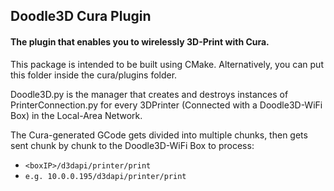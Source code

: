 ## Doodle3D Cura Plugin
#### The plugin that enables you to wirelessly 3D-Print with Cura.


This package is intended to be built using CMake. Alternatively, you can put this folder inside the cura/plugins folder.

Doodle3D.py is the manager that creates and destroys instances of PrinterConnection.py for every 3DPrinter (Connected with a Doodle3D-WiFi Box)  in the Local-Area Network.

The Cura-generated GCode gets divided into multiple chunks, then gets sent chunk by chunk to the Doodle3D-WiFi Box to process:

- `<boxIP>/d3dapi/printer/print`
- `e.g. 10.0.0.195/d3dapi/printer/print`
